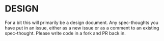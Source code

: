 DESIGN
======

For a bit this will primarily be a design document. Any spec-thoughts you have put in an issue, either as a new issue or as a comment to an existing spec-thought. Please write code in a fork and PR back in. 
